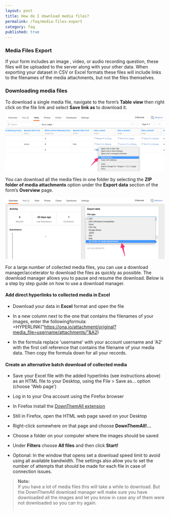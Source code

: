 ```yaml
---
layout: post
title: How do I download media files?
permalink: /faq/media-files-export
category: faq
published: true
---
```



### Media Files Export

If your form includes an image , video, or audio recording question, these files will be uploaded to the server along with your other data. When exporting your dataset in CSV or Excel formats these files will include links to the filenames of the media attachments, but not the files themselves. 

### Downloading media files

To download a single media file, navigate to the form’s **Table view** then right click on the file link and select **Save link as** to download it. 

![](/content/screenshots/faq/media-export-1.png)

You can download all the media files in one folder by selecting the **ZIP folder of media attachments** option under the **Export data** section of the form’s **Overview** page.

![](/content/screenshots/faq/media-export-2.png)

For a large number of collected media files, you can use a download manager/accelerator to download the files as quickly as possible. The download manager allows you to pause and resume the download. Below is a step by step guide on how to use a download manager.

#### Add direct hyperlinks to collected media in Excel

* Download your data in **Excel** format and open the file

* In a new column next to the one that contains the filenames of your images, enter the followingformula: =HYPERLINK("https://ona.io/attachment/original?media_file=username/attachments/"&A2)

* In the formula replace 'username' with your account username and 'A2' with the first cell reference that contains the filename of your media data. Then copy the formula down for all your records. 

#### Create an alternative batch download of collected media 

* Save your Excel file with the added hyperlinks (see instructions above) as an HTML file to your Desktop, using the File > Save as... option (choose 'Web page') 

* Log in to your Ona account using the Firefox browser 

* In Firefox install the [DownThemAll extension](https://addons.mozilla.org/en-US/firefox/addon/downthemall/)

* Still in Firefox, open the HTML web page saved on your Desktop

* Right-click somewhere on that page and choose **DownThemAll!...**

* Choose a folder on your computer where the images should be saved 

* Under **Filters** choose **All files** and then click **Start!**

* Optional: In the window that opens set a download speed limit to avoid using all available bandwidth. The settings also allow you to set the number of attempts that should be made for each file in case of connection issues. 

>**Note:**<br/>If you have a lot of media files this will take a while to download. But the DownThemAll download manager will make sure you have downloaded all the images and let you know in case any of them were not downloaded so you can try again.
<br><br>

 

